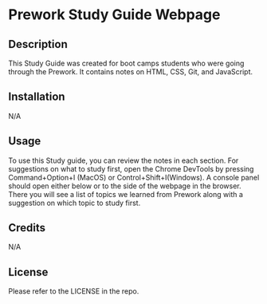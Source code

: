 # Prework Study Guide Webpage

## Description

This Study Guide was created for boot camps students who were going through the Prework. It contains notes on HTML, CSS, Git, and JavaScript.

## Installation

N/A

## Usage

To use this Study guide, you can review the notes in each section. For suggestions on what to study first, open the Chrome DevTools by pressing Command+Option+I (MacOS) or Control+Shift+I(Windows). A console panel should open either below or to the side of the webpage in the browser. There you will see a list of topics we learned from Prework along with a suggestion on which topic to study first.

## Credits

N/A

## License

Please refer to the LICENSE in the repo.
